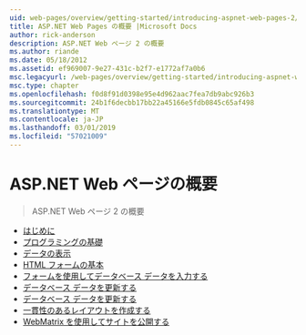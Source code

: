 ```yaml
---
uid: web-pages/overview/getting-started/introducing-aspnet-web-pages-2/index
title: ASP.NET Web Pages の概要 |Microsoft Docs
author: rick-anderson
description: ASP.NET Web ページ 2 の概要
ms.author: riande
ms.date: 05/18/2012
ms.assetid: ef969007-9e27-431c-b2f7-e1772af7a0b6
msc.legacyurl: /web-pages/overview/getting-started/introducing-aspnet-web-pages-2
msc.type: chapter
ms.openlocfilehash: f0d8f91d0398e95e4d962aac7fea7db9abc926b3
ms.sourcegitcommit: 24b1f6decbb17bb22a45166e5fdb0845c65af498
ms.translationtype: MT
ms.contentlocale: ja-JP
ms.lasthandoff: 03/01/2019
ms.locfileid: "57021009"
---
```

<a name="introducing-aspnet-web-pages"></a>ASP.NET Web ページの概要
====================
> ASP.NET Web ページ 2 の概要


- [はじめに](getting-started.md)
- [プログラミングの基礎](intro-to-web-pages-programming.md)
- [データの表示](displaying-data.md)
- [HTML フォームの基本](form-basics.md)
- [フォームを使用してデータベース データを入力する](entering-data.md)
- [データベース データを更新する](updating-data.md)
- [データベース データを更新する](deleting-data.md)
- [一貫性のあるレイアウトを作成する](layouts.md)
- [WebMatrix を使用してサイトを公開する](publishing.md)
